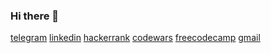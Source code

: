 ### Hi there 👋

[telegram](https://t.me/lieandlow)
[linkedin](https://www.linkedin.com/in/lnmsv)
[hackerrank](https://www.hackerrank.com/ea_musaev)
[codewars](https://www.codewars.com/users/lnmsv)
[freecodecamp](https://www.freecodecamp.org/lnmsv)
[gmail](ea.musaev@gmail.com)
<!--
**lnmsv/lnmsv** is a ✨ _special_ ✨ repository because its `README.md` (this file) appears on your GitHub profile.

Here are some ideas to get you started:

- 🔭 I’m currently working on ...
- 🌱 I’m currently learning ...
- 👯 I’m looking to collaborate on ...
- 🤔 I’m looking for help with ...
- 💬 Ask me about ...
- 📫 How to reach me: ...
- 😄 Pronouns: ...
- ⚡ Fun fact: ...
-->
